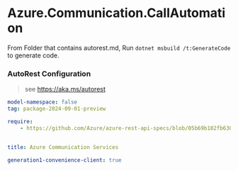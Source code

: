 # Azure.Communication.CallAutomation

From Folder that contains autorest.md, Run `dotnet msbuild /t:GenerateCode` to generate code.

### AutoRest Configuration
> see https://aka.ms/autorest

```yaml
model-namespace: false
tag: package-2024-09-01-preview

require:
    - https://github.com/Azure/azure-rest-api-specs/blob/05b69b102fb63061ecb91ca553ad3210ef4a2d14/specification/communication/data-plane/CallAutomation/readme.md


title: Azure Communication Services

generation1-convenience-client: true
```
